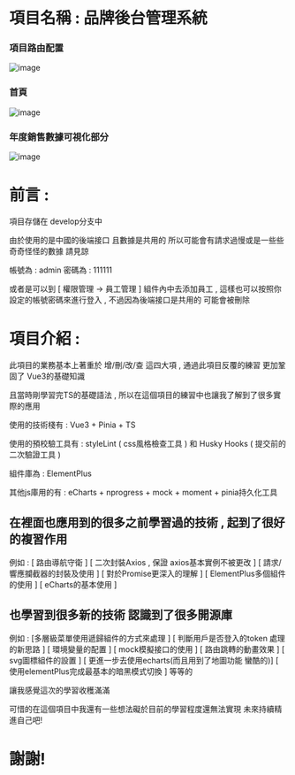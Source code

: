 # 項目名稱 : 品牌後台管理系統

### 項目路由配置
![image](https://github.com/user-attachments/assets/31a7a7d2-d739-45cf-87b0-c62bad632de0)
### 首頁
![image](https://github.com/user-attachments/assets/1d066a79-89cb-4f81-a0db-790304288f03)
### 年度銷售數據可視化部分
![image](https://github.com/user-attachments/assets/70963d41-fb3d-40be-9ec2-13cbf9cac4d2)

# 前言 : 

項目存儲在 develop分支中

由於使用的是中國的後端接口 且數據是共用的 所以可能會有請求過慢或是一些些奇奇怪怪的數據 請見諒 

帳號為 : admin 密碼為 : 111111

或者是可以到 [ 權限管理 -> 員工管理 ] 組件內中去添加員工 , 這樣也可以按照你設定的帳號密碼來進行登入 , 不過因為後端接口是共用的 可能會被刪除

# 項目介紹 : 

此項目的業務基本上著重於 增/刪/改/查 這四大項 , 通過此項目反覆的練習 更加鞏固了 Vue3的基礎知識

且當時剛學習完TS的基礎語法 , 所以在這個項目的練習中也讓我了解到了很多實際的應用

使用的技術棧有 : Vue3 + Pinia + TS 

使用的預校驗工具有 : styleLint ( css風格檢查工具 )  和 Husky Hooks ( 提交前的二次驗證工具 ) 

組件庫為 : ElementPlus 

其他js庫用的有 : eCharts + nprogress + mock + moment + pinia持久化工具


## 在裡面也應用到的很多之前學習過的技術 , 起到了很好的複習作用

例如 : [ 路由導航守衛 ] [ 二次封裝Axios , 保證 axios基本實例不被更改 ] [ 請求/響應攔截器的封裝及使用 ] [ 對於Promise更深入的理解 ] [ ElementPlus多個組件的使用 ] [ eCharts的基本使用 ] 

## 也學習到很多新的技術 認識到了很多開源庫

例如 : [多層級菜單使用遞歸組件的方式來處理 ] [ 判斷用戶是否登入的token 處理的新思路 ] [ 環境變量的配置 ] [ mock模擬接口的使用 ] [ 路由跳轉的動畫效果 ] [ svg圖標組件的設置 ] [ 更進一步去使用echarts(而且用到了地圖功能 蠻酷的)] [ 使用elementPlus完成最基本的暗黑模式切換 ] 等等的

讓我感覺這次的學習收穫滿滿

可惜的在這個項目中我還有一些想法礙於目前的學習程度還無法實現 未來持續精進自己吧! 

# 謝謝!



